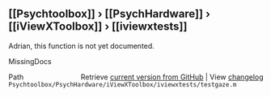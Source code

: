 ## [[Psychtoolbox]] &#8250; [[PsychHardware]] &#8250; [[iViewXToolbox]] &#8250; [[iviewxtests]]

Adrian, this function is not yet documented.


 MissingDocs



<div class="code_header" style="text-align:right;">
  <span style="float:left;">Path&nbsp;&nbsp;</span> <span class="counter">Retrieve <a href=
  "https://raw.github.com/Psychtoolbox-3/Psychtoolbox-3/beta/Psychtoolbox/PsychHardware/iViewXToolbox/iviewxtests/testgaze.m">current version from GitHub</a> | View <a href=
  "https://github.com/Psychtoolbox-3/Psychtoolbox-3/commits/beta/Psychtoolbox/PsychHardware/iViewXToolbox/iviewxtests/testgaze.m">changelog</a></span>
</div>
<div class="code">
  <code>Psychtoolbox/PsychHardware/iViewXToolbox/iviewxtests/testgaze.m</code>
</div>

